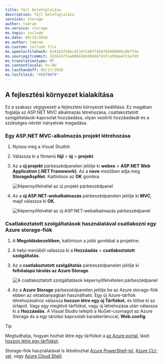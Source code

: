 ```yaml
---
title: fájl belefoglalása
description: fájl belefoglalása
services: storage
author: tamram
ms.service: storage
ms.topic: include
ms.date: 09/15/2018
ms.author: tamram
ms.custom: include file
ms.openlocfilehash: 634143f56bc9134f240ff42b7b5989605c8bffde
ms.sourcegitcommit: 1b561b77aa080416b094b6f41fce5b6a4721e7d5
ms.translationtype: MT
ms.contentlocale: hu-HU
ms.lasthandoff: 09/17/2018
ms.locfileid: "45979079"
---
```

## <a name="set-up-the-development-environment"></a>A fejlesztési környezet kialakítása

Ez a szakasz végigvezeti a fejlesztési környezet beállítása. Ez magában foglalja az ASP.NET MVC alkalmazás létrehozása, csatlakoztatott szolgáltatások-kapcsolat hozzáadása, olyan vezérlő hozzáadását és a szükséges névtér irányelvek megadása.

### <a name="create-an-aspnet-mvc-app-project"></a>Egy ASP.NET MVC-alkalmazás projekt létrehozása

1. Nyissa meg a Visual Studiót.

1. Válassza ki a főmenü **fájl** > **új** > **projekt**.

1. Az a **új projekt** párbeszédpanelen jelölje ki **webes** > **ASP.NET Web Application (.NET Framework)**. Az a **neve** mezőben adja meg **StorageAspNet**. Kattintson az **OK** gombra.

    ![Képernyőfelvétel az új projekt párbeszédpanel](./media/vs-storage-aspnet-getting-started-setup-dev-env/vs-storage-aspnet-getting-started-setup-dev-env-1.png)

1. Az a **új ASP.NET-webalkalmazás** párbeszédpanelen jelölje ki **MVC**, majd válassza ki **OK**.

    ![Képernyőfelvétel az új ASP.NET-webalkalmazás párbeszédpanel](./media/vs-storage-aspnet-getting-started-setup-dev-env/vs-storage-aspnet-getting-started-setup-dev-env-2.png)

### <a name="use-connected-services-to-connect-to-an-azure-storage-account"></a>Csatlakoztatott szolgáltatások használatával csatlakozni egy Azure storage-fiók

1. A **Megoldáskezelőben**, kattintson a jobb gombbal a projektre.

2. A helyi menüből válassza ki a **Hozzáadás** > **csatlakoztatott szolgáltatás**.

1. Az a **csatlakoztatott szolgáltatás** párbeszédpanelen jelölje ki **felhőalapú tárolás az Azure Storage**.

    ![A csatlakoztatott szolgáltatások képernyőfelvételen párbeszédpanel](./media/vs-storage-aspnet-getting-started-setup-dev-env/vs-storage-aspnet-getting-started-setup-dev-env-3.png)

1. Az a **Azure Storage** párbeszédpanelen jelölje be az Azure storage-fiók ebben az oktatóanyagban használható. Egy új Azure-tárfiók létrehozásához válassza **hozzon létre egy új Tárfiókot**, és töltse ki az űrlapot. Vagy egy meglévő tárfiókot, vagy új létrehozása után válassza ki a **Hozzáadás**. A Visual Studio telepíti a NuGet-csomagot az Azure Storage és a egy tárolási kapcsolati karakterlánccal, **Web.config**.

> [!TIP]
> Megtudhatja, hogyan hozhat létre egy tárfiókot a [az Azure portal](https://portal.azure.com), lásd: [hozzon létre egy tárfiókot](https://docs.microsoft.com/azure/storage/common/storage-quickstart-create-account).
>
> Storage-fiók használatával is létrehozhat [Azure PowerShell-lel](../articles/storage/common/storage-powershell-guide-full.md), [Azure CLI-vel](../articles/storage/common/storage-azure-cli.md), vagy [Azure Cloud Shell](../articles/cloud-shell/overview.md).


